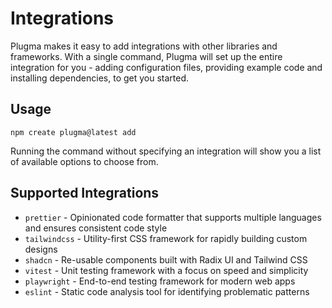 # Integrations

Plugma makes it easy to add integrations with other libraries and frameworks. With a single command, Plugma will set up the entire integration for you - adding configuration files, providing example code and installing dependencies, to get you started.

## Usage

```package-manager
npm create plugma@latest add
```

Running the command without specifying an integration will show you a list of available options to choose from.

## Supported Integrations

- `prettier` - Opinionated code formatter that supports multiple languages and ensures consistent code style
- `tailwindcss` - Utility-first CSS framework for rapidly building custom designs
- `shadcn` - Re-usable components built with Radix UI and Tailwind CSS
- `vitest` - Unit testing framework with a focus on speed and simplicity
- `playwright` - End-to-end testing framework for modern web apps
- `eslint` - Static code analysis tool for identifying problematic patterns
